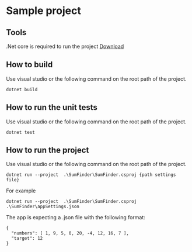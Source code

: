 Sample project
==============

Tools
-----
.Net core is required to run the project [Download](https://dotnet.microsoft.com/en-us/download)

How to build
------------
Use visual studio or the following command on the root path of the project.
```
dotnet build
```

How to run the unit tests
------------
Use visual studio or the following command on the root path of the project.
```
dotnet test
```

How to run the project
------------
Use visual studio or the following command on the root path of the project.

```
dotnet run --project  .\SumFinder\SumFinder.csproj {path settings file}
```

For example

```
dotnet run --project  .\SumFinder\SumFinder.csproj .\SumFinder\appSettings.json
```

The app is expecting a .json file with the following format:

```
{
  "numbers": [ 1, 9, 5, 0, 20, -4, 12, 16, 7 ],
  "target": 12
}
```